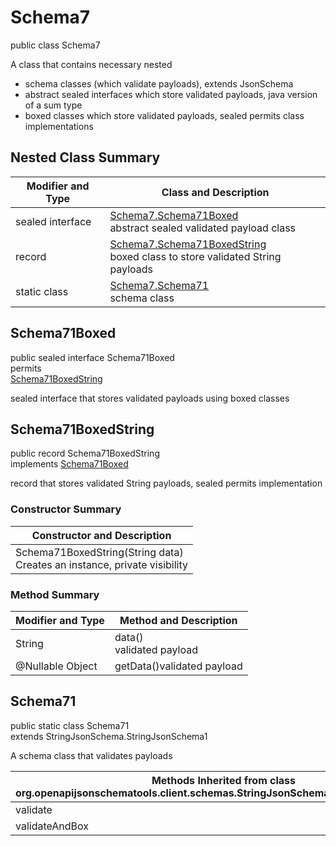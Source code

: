 # Schema7
public class Schema7<br>

A class that contains necessary nested
- schema classes (which validate payloads), extends JsonSchema
- abstract sealed interfaces which store validated payloads, java version of a sum type
- boxed classes which store validated payloads, sealed permits class implementations

## Nested Class Summary
| Modifier and Type | Class and Description |
| ----------------- | ---------------------- |
| sealed interface | [Schema7.Schema71Boxed](#schema71boxed)<br> abstract sealed validated payload class |
| record | [Schema7.Schema71BoxedString](#schema71boxedstring)<br> boxed class to store validated String payloads |
| static class | [Schema7.Schema71](#schema71)<br> schema class |

## Schema71Boxed
public sealed interface Schema71Boxed<br>
permits<br>
[Schema71BoxedString](#schema71boxedstring)

sealed interface that stores validated payloads using boxed classes

## Schema71BoxedString
public record Schema71BoxedString<br>
implements [Schema71Boxed](#schema71boxed)

record that stores validated String payloads, sealed permits implementation

### Constructor Summary
| Constructor and Description |
| --------------------------- |
| Schema71BoxedString(String data)<br>Creates an instance, private visibility |

### Method Summary
| Modifier and Type | Method and Description |
| ----------------- | ---------------------- |
| String | data()<br>validated payload |
| @Nullable Object | getData()validated payload |

## Schema71
public static class Schema71<br>
extends StringJsonSchema.StringJsonSchema1

A schema class that validates payloads

| Methods Inherited from class org.openapijsonschematools.client.schemas.StringJsonSchema.StringJsonSchema1 |
| ------------------------------------------------------------------ |
| validate                                                           |
| validateAndBox                                                     |
